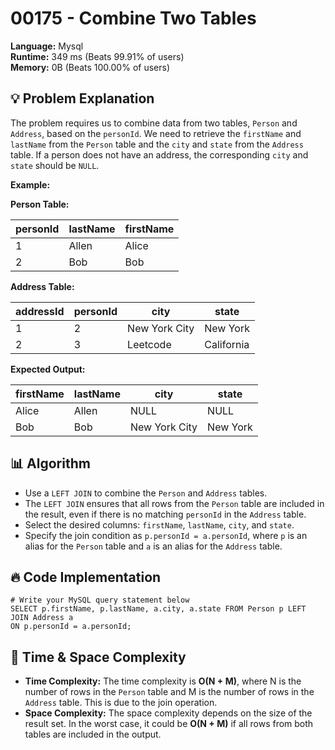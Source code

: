 # 00175 - Combine Two Tables
    
**Language:** Mysql  
**Runtime:** 349 ms (Beats 99.91% of users)  
**Memory:** 0B (Beats 100.00% of users)  

## 💡 **Problem Explanation**

The problem requires us to combine data from two tables, `Person` and `Address`, based on the `personId`. We need to retrieve the `firstName` and `lastName` from the `Person` table and the `city` and `state` from the `Address` table.  If a person does not have an address, the corresponding `city` and `state` should be `NULL`.

**Example:**

**Person Table:**

| personId | lastName | firstName |
|---|---|---|
| 1 | Allen | Alice |
| 2 | Bob | Bob |

**Address Table:**

| addressId | personId | city | state |
|---|---|---|---|
| 1 | 2 | New York City | New York |
| 2 | 3 | Leetcode | California |

**Expected Output:**

| firstName | lastName | city | state |
|---|---|---|---|
| Alice | Allen | NULL | NULL |
| Bob | Bob | New York City | New York |

## 📊 **Algorithm**

*   Use a `LEFT JOIN` to combine the `Person` and `Address` tables.
*   The `LEFT JOIN` ensures that all rows from the `Person` table are included in the result, even if there is no matching `personId` in the `Address` table.
*   Select the desired columns: `firstName`, `lastName`, `city`, and `state`.
*   Specify the join condition as `p.personId = a.personId`, where `p` is an alias for the `Person` table and `a` is an alias for the `Address` table.

## 🔥 **Code Implementation**

```mysql
# Write your MySQL query statement below
SELECT p.firstName, p.lastName, a.city, a.state FROM Person p LEFT JOIN Address a 
ON p.personId = a.personId;
```

## 🚀 **Time & Space Complexity**

*   **Time Complexity:** The time complexity is **O(N + M)**, where N is the number of rows in the `Person` table and M is the number of rows in the `Address` table. This is due to the join operation.
*   **Space Complexity:** The space complexity depends on the size of the result set. In the worst case, it could be **O(N + M)** if all rows from both tables are included in the output.
    